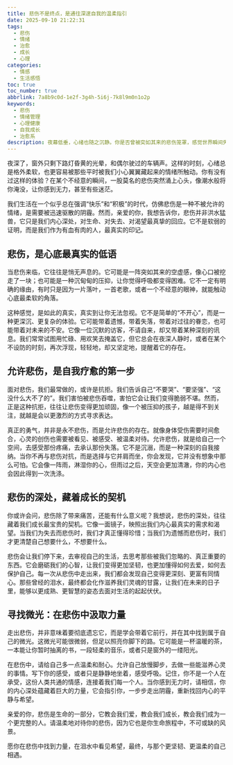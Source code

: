 ```yaml
---
title: 悲伤不是终点，是通往深邃自我的温柔指引
date: 2025-09-10 21:22:31
tags:
  - 悲伤
  - 情绪
  - 治愈
  - 成长
  - 心理
categories:
  - 情感
  - 生活感悟
toc: true
toc_number: true
abbrlink: 7a8b9c0d-1e2f-3g4h-5i6j-7k8l9m0n1o2p
keywords:
  - 悲伤
  - 情绪管理
  - 心理健康
  - 自我成长
  - 治愈系
description: 夜幕低垂，心绪也随之沉静。你是否曾被突如其来的悲伤笼罩，感觉世界瞬间失去了色彩？我们常常被教导要坚强，要积极，却忘了悲伤也是生命中不可或缺的一部分。它不是软弱的象征，而是心底最真实的低语，是灵魂深处对某些失去、某些渴望的温柔回应。今天，让我们一起卸下防备，轻轻拥抱这份悲伤，因为它或许正指引着我们，走向一个更深邃、更完整的自我。
---
```


夜深了，窗外只剩下路灯昏黄的光晕，和偶尔驶过的车辆声。这样的时刻，心绪总是格外柔软，也更容易被那些平时被我们小心翼翼藏起来的情绪所触动。你有没有过这样的体验？在某个不经意的瞬间，一股莫名的悲伤突然涌上心头，像潮水般将你淹没，让你感到无力，甚至有些迷茫。

我们生活在一个似乎总在强调“快乐”和“积极”的时代，仿佛悲伤是一种不被允许的情绪，是需要被迅速驱散的阴霾。然而，亲爱的你，我想告诉你，悲伤并非洪水猛兽，它只是我们内心深处，对生命、对失去、对渴望最真挚的回应。它不是软弱的证明，而是我们作为有血有肉的人，最真实的印记。

## 悲伤，是心底最真实的低语

当悲伤来临，它往往是悄无声息的。它可能是一阵突如其来的空虚感，像心口被挖走了一块；也可能是一种沉甸甸的压抑，让你觉得呼吸都变得困难。它不一定有明确的缘由，有时只是因为一片落叶，一首老歌，或者一个不经意的眼神，就能触动心底最柔软的角落。

这种感觉，是如此的真实，真实到让你无法忽视。它不是简单的“不开心”，而是一种更深沉、更复杂的体验。它可能带着遗憾，带着失落，带着对过往的眷恋，也可能带着对未来的不安。它像一位沉默的访客，不请自来，却又带着某种深刻的讯息。我们常常试图用忙碌、用欢笑去掩盖它，但它总会在夜深人静时，或者在某个不设防的时刻，再次浮现，轻轻地，却又坚定地，提醒着它的存在。

## 允许悲伤，是自我疗愈的第一步

面对悲伤，我们最常做的，或许是抗拒。我们告诉自己“不要哭”、“要坚强”、“这没什么大不了的”。我们害怕被悲伤吞噬，害怕它会让我们变得脆弱不堪。然而，正是这种抗拒，往往让悲伤变得更加顽固，像一个被压抑的孩子，越是得不到关注，就越是会以更激烈的方式寻求表达。

真正的勇气，并非是永不悲伤，而是允许悲伤的存在。就像身体受伤需要时间愈合，心灵的创伤也需要被看见、被感受、被温柔对待。允许悲伤，就是给自己一个空间，去感受那份疼痛，去承认那份失落。它不是沉溺，而是一种深刻的自我接纳。当你不再与悲伤对抗，而是选择与它并肩而坐，你会发现，它并没有想象中那么可怕。它会像一阵雨，淋湿你的心，但雨过之后，天空会更加清澈，你的内心也会因此得到一次洗涤。

## 悲伤的深处，藏着成长的契机

你或许会问，悲伤除了带来痛苦，还能有什么意义呢？我想说，悲伤的深处，往往藏着我们成长最宝贵的契机。它像一面镜子，映照出我们内心最真实的需求和渴望。当我们为失去而悲伤时，我们才真正懂得珍惜；当我们为遗憾而悲伤时，我们才更清楚自己想要什么，不想要什么。

悲伤会让我们停下来，去审视自己的生活，去思考那些被我们忽略的、真正重要的东西。它会磨砺我们的心智，让我们变得更加坚韧，也更加懂得如何去爱，如何去保护自己。每一次从悲伤中走出来，我们都会发现自己变得更深刻、更富有同情心。那些曾经的泪水，最终都会化作滋养我们灵魂的甘露，让我们在未来的日子里，能够以更成熟、更智慧的姿态去面对生活的起起伏伏。

## 寻找微光：在悲伤中汲取力量

走出悲伤，并非意味着要彻底遗忘它，而是学会带着它前行，并在其中找到属于自己的微光。这微光可能很微弱，但足以照亮你脚下的路。它可能是一杯温暖的茶，一本能让你暂时抽离的书，一段轻柔的音乐，或者只是窗外的一缕阳光。

在悲伤中，请给自己多一点温柔和耐心。允许自己放慢脚步，去做一些能滋养心灵的事情。写下你的感受，或者只是静静地坐着，感受呼吸。记住，你不是一个人在承受，这份人类共通的情感，连接着我们每一个人。当你感到无力时，请相信，你的内心深处蕴藏着巨大的力量，它会指引你，一步步走出阴霾，重新找回内心的平静与希望。

亲爱的你，悲伤是生命的一部分，它教会我们爱，教会我们成长，教会我们成为一个更完整的人。请温柔地对待你的悲伤，因为它也是你生命旅程中，不可或缺的风景。

愿你在悲伤中找到力量，在泪水中看见希望，最终，与那个更坚韧、更温柔的自己相遇。